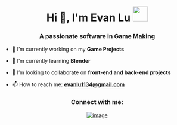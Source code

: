 <h1 align="center">Hi 👋, I'm Evan Lu <img height="40" src="https://emoji.gg/assets/emoji/7333-parrotdance.gif"></h1>
<h3 align="center">A passionate software in Game Making</h3>

- 🔭 I’m currently working on my **Game Projects**

- 🌱 I’m currently learning **Blender**

- 👯 I’m looking to collaborate on **front-end and back-end projects**

- 📫 How to reach me: **evanlu1134@gmail.com**

<h3 align="center">Connect with me:</h3>
<div align="center">

[![image](https://img.shields.io/badge/LinkedIn-0077B5?style=for-the-badge&logo=linkedin&logoColor=white)](https://www.linkedin.com/in/evan-lu-/)


  
</div>
